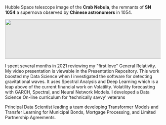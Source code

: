 Hubble Space telescope image of the **Crab Nebula**, the remnants of **SN 1054** a supernova observed by **Chinese astronomers** in 1054.
<html style="height: 100%;">
  <head></head>
  <body style="margin: 0px; backgournd: #0e0e0e; height: 100%">
    <img style="display: block;-webkit-user-select:none;margin: auto;curson:z omm-in;background-color: hsl(0, 0%, 90%);transition: background-color 300ms;"src="https://user-images.githubusercontent.com/16724588/164102368-37ae11c2-3e46-47af-ab16-90e7c8472953.jpg" width="1024" height="128">
  </body>
</html>

I spent several months in 2021 reviewing my "first love" General Relativity. My video presentation is viewable in the Presentation Repository. This work boosted my Data Science when I investigated the software for detecting gravitational waves. It uses Spectral Analysis and Deep Learning which is a leap above of the current financial work on Volatility. Volatility forecasting with GARCH, Spectral, and Neural Network Models. I developed a Data Science On-line curriculum for ‘technically savvy’ veterans

Principal Data Scientist leading a team developing Transformer Models and Transfer Learning for Municipal Bonds, Mortgage Processing, and Limited Partnership Agreements.



